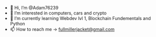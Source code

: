 - 👋 Hi, I’m @Adam76239
- 👀 I’m interested in computers, cars and crypto
- 🌱 I’m currently learning Webdev lvl 1, Blockchain Fundementals and Python
- 📫 How to reach me -> fullmillerjacket@gmail.com



